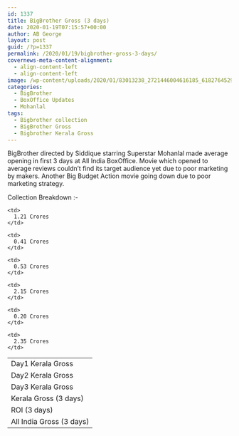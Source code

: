 ```yaml
---
id: 1337
title: BigBrother Gross (3 days)
date: 2020-01-19T07:15:57+00:00
author: AB George
layout: post
guid: /?p=1337
permalink: /2020/01/19/bigbrother-gross-3-days/
covernews-meta-content-alignment:
  - align-content-left
  - align-content-left
image: /wp-content/uploads/2020/01/83013238_2721446004616185_6182764529655480320_n.jpg
categories:
  - BigBrother
  - BoxOffice Updates
  - Mohanlal
tags:
  - Bigbrother collection
  - BigBrother Gross
  - Bigbrother Kerala Gross
---
```

BigBrother directed by Siddique starring Superstar Mohanlal made average opening in first 3 days at All India BoxOffice. Movie which opened to average reviews couldn&#8217;t find its target audience yet due to poor marketing by makers. Another Big Budget Action movie going down due to poor marketing strategy.

Collection Breakdown :-

<table class="wp-block-table">
  <tr>
    <td>
      Day1 Kerala Gross
    </td>
    
    <td>
      1.21 Crores
    </td>
  </tr>
  
  <tr>
    <td>
      Day2 Kerala Gross
    </td>
    
    <td>
      0.41 Crores
    </td>
  </tr>
  
  <tr>
    <td>
      Day3 Kerala Gross
    </td>
    
    <td>
      0.53 Crores
    </td>
  </tr>
  
  <tr>
    <td>
      Kerala Gross (3 days)
    </td>
    
    <td>
      2.15 Crores
    </td>
  </tr>
  
  <tr>
    <td>
      ROI (3 days)
    </td>
    
    <td>
      0.20 Crores
    </td>
  </tr>
  
  <tr>
    <td>
      All India Gross (3 days)
    </td>
    
    <td>
      2.35 Crores
    </td>
  </tr>
</table>